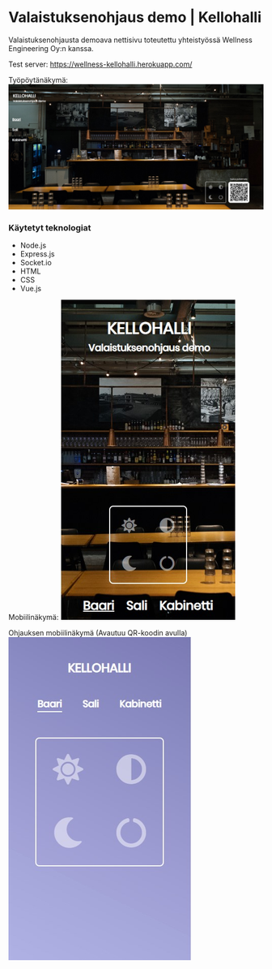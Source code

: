 # Valaistuksenohjaus demo | Kellohalli
Valaistuksenohjausta demoava nettisivu toteutettu yhteistyössä Wellness Engineering Oy:n kanssa.

Test server: https://wellness-kellohalli.herokuapp.com/

Työpöytänäkymä:
![Website](https://github.com/epaavola/Valaistuksenohjaus-demo/blob/master/sample.jpg)

### Käytetyt teknologiat
- Node.js
- Express.js
- Socket.io
- HTML
- CSS
- Vue.js

Mobiilinäkymä:
![Website](https://github.com/epaavola/Valaistuksenohjaus-demo/blob/master/sample_m.jpg)

Ohjauksen mobiilinäkymä (Avautuu QR-koodin avulla) 
![Website](https://github.com/epaavola/Valaistuksenohjaus-demo/blob/master/sample_m2.jpg)
